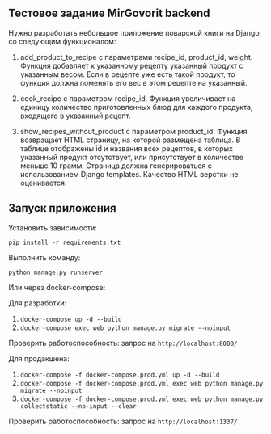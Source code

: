 ## Тестовое задание MirGovorit backend
Нужно разработать небольшое приложение поварской книги на Django, со следующим функционалом:


1. add_product_to_recipe с параметрами recipe_id, product_id, weight. Функция добавляет к указанному рецепту указанный продукт с указанным весом. Если в рецепте уже есть такой продукт, то функция должна поменять его вес в этом рецепте на указанный.

2. cook_recipe c параметром recipe_id. Функция увеличивает на единицу количество приготовленных блюд для каждого продукта, входящего в указанный рецепт.

3. show_recipes_without_product с параметром product_id. Функция возвращает HTML страницу, на которой размещена таблица. В таблице отображены id и названия всех рецептов, в которых указанный продукт отсутствует, или присутствует в количестве меньше 10 грамм. Страница должна генерироваться с использованием Django templates. Качество HTML верстки не оценивается.
   
## Запуск приложения
Установить зависимости:

```pip install -r requirements.txt```

Выполнить команду: 

```python manage.py runserver```

Или через docker-compose:

Для разработки:

1. ```docker-compose up -d --build```
2. ```docker-compose exec web python manage.py migrate --noinput```

Проверить работоспособность: запрос на ```http://localhost:8000/```

Для продакшена:
1. ```docker-compose -f docker-compose.prod.yml up -d --build```
2. ```docker-compose -f docker-compose.prod.yml exec web python manage.py migrate --noinput  ```
3. ```docker-compose -f docker-compose.prod.yml exec web python manage.py collectstatic --no-input --clear  ```

Проверить работоспособность: запрос на ```http://localhost:1337/```